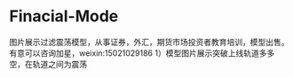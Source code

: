 # Finacial-Mode
图片展示过滤震荡模型，从事证券，外汇，期货市场投资者教育培训，模型出售。有意可以咨询加星，weixin:15021029186
1）模型图片展示突破上线轨道多多空，在轨道之间为震荡
